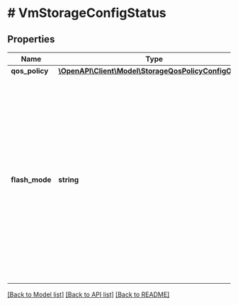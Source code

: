 # # VmStorageConfigStatus

## Properties

Name | Type | Description | Notes
------------ | ------------- | ------------- | -------------
**qos_policy** | [**\OpenAPI\Client\Model\StorageQosPolicyConfigOutput**](StorageQosPolicyConfigOutput.md) |  | [optional]
**flash_mode** | **string** | State of the storage policy to pin virtual disks to the hot tier. When specified as a VM attribute, the storage policy applies to all virtual disks of the VM unless overridden by the same attribute specified for a virtual disk. | [optional]

[[Back to Model list]](../../README.md#models) [[Back to API list]](../../README.md#endpoints) [[Back to README]](../../README.md)
